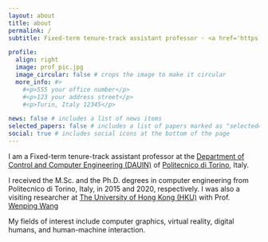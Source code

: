 ```yaml
---
layout: about
title: about
permalink: /
subtitle: Fixed-term tenure-track assistant professor · <a href='https://www.polito.it/en'>Politecnico di Torino</a>

profile:
  align: right
  image: prof_pic.jpg
  image_circular: false # crops the image to make it circular
  more_info: #>
    #<p>555 your office number</p>
    #<p>123 your address street</p>
    #<p>Turin, Italy 12345</p>

news: false # includes a list of news items
selected_papers: false # includes a list of papers marked as "selected={true}"
social: true # includes social icons at the bottom of the page
---
```


I am a Fixed-term tenure-track assistant professor at the <a href = 'https://www.dauin.polito.it/en/'> Department of Control and Computer Engineering (DAUIN)</a> of <a href='https://www.polito.it/en'>Politecnico di Torino</a>, Italy. 

I received the M.Sc. and the Ph.D. degrees in computer engineering from Politecnico di Torino, Italy, in 2015 and 2020, respectively. I was also a visiting researcher at 
<a href='https://www.hku.hk/'>The University of Hong Kong (HKU)</a> with Prof. <a href='https://scholar.google.com/citations?user=28shvv0AAAAJ'>Wenping Wang</a>

My fields of interest include computer graphics, virtual reality, digital humans, and human-machine interaction.